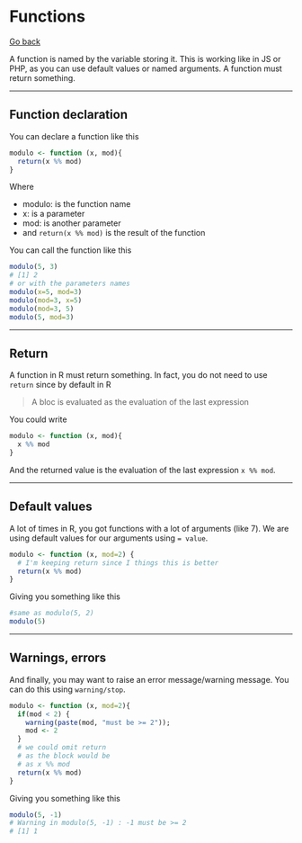 # Functions

[Go back](../index.md)

A function is named by the variable storing it. This is working like in JS or PHP, as you can use default values or named arguments. A function must return something.

<hr class="sl">

## Function declaration

You can declare a function like this

```r
modulo <- function (x, mod){
  return(x %% mod)
}
```

Where

* modulo: is the function name
* x: is a parameter
* mod: is another parameter
* and `return(x %% mod)` is the result of the function

You can call the function like this

```r
modulo(5, 3)
# [1] 2
# or with the parameters names
modulo(x=5, mod=3)
modulo(mod=3, x=5)
modulo(mod=3, 5)
modulo(5, mod=3)
```

<hr class="sr">

## Return

A function in R must return something. In fact, you do not need to use `return` since by default in R

> A bloc is evaluated as the evaluation of the last expression

You could write

```r
modulo <- function (x, mod){ 
  x %% mod
}
```

And the returned value is the evaluation of the last expression `x %% mod`.

<hr class="sl">

## Default values

A lot of times in R, you got functions with a lot of arguments (like 7). We are using default values for our arguments using `= value`.

```r
modulo <- function (x, mod=2) {
  # I'm keeping return since I things this is better
  return(x %% mod)
}
```

Giving you something like this

```r
#same as modulo(5, 2)
modulo(5)
```

<hr class="sr">

## Warnings, errors

And finally, you may want to raise an error message/warning message. You can do this using `warning/stop`.

```r
modulo <- function (x, mod=2){
  if(mod < 2) {
    warning(paste(mod, "must be >= 2"));
    mod <- 2
  }
  # we could omit return
  # as the block would be 
  # as x %% mod
  return(x %% mod)
}
```

Giving you something like this

```r
modulo(5, -1)
# Warning in modulo(5, -1) : -1 must be >= 2
# [1] 1
```